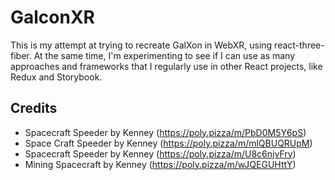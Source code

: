# GalconXR

This is my attempt at trying to recreate GalXon in WebXR, using react-three-fiber. At the same time, I'm experimenting to see if I can use as many approaches and frameworks that I regularly use in other 
React projects, like Redux and Storybook.

## Credits
* Spacecraft Speeder by Kenney (https://poly.pizza/m/PbD0M5Y6pS)
* Space Craft Speeder by Kenney (https://poly.pizza/m/mlQBUQRUpM)
* Spacecraft Speeder by Kenney (https://poly.pizza/m/U8c6njvFry)
* Mining Spacecraft by Kenney (https://poly.pizza/m/wJQEGUHttY)
